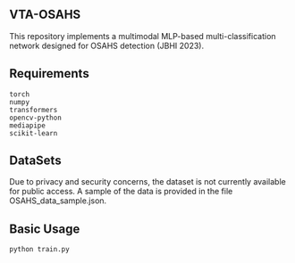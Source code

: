 ## VTA-OSAHS
This repository implements a multimodal MLP-based multi-classification network designed for OSAHS detection (JBHI 2023).
## Requirements
```
torch
numpy
transformers
opencv-python
mediapipe
scikit-learn
```
## DataSets
Due to privacy and security concerns, the dataset is not currently available for public access. A sample of the data is provided in the file OSAHS_data_sample.json.

## Basic Usage
```shell
python train.py 
```

